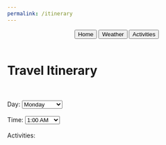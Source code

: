 ```yaml
---
permalink: /itinerary
---
```

<html lang="en">
<head>
  <meta charset="UTF-8">
  <meta name="viewport" content="width=device-width, initial-scale=1.0">
  <link href="https://cdn.quilljs.com/1.3.6/quill.snow.css" rel="stylesheet">
</head>
<body class='sandiego-background'>
    <header class="header">
        <button class="signup" onclick="goHome()" >Home</button>
        <button class="login" onclick="goWeather()">Weather</button>
        <button class="about" onclick="goActivities()">Activities</button>
    </header>
    <div id='itinerary-title-container'>
        <h1 class='title'>Travel Itinerary</h1>
    </div>
    <br>
    <br>
    <div id='itinerary-container'>
        <!--This allows the user to select the day they are planning activities for-->
        <label for="day">Day:</label>
        <select id="day">
        <option value="Monday">Monday</option>
        <option value="Tuesday">Tuesday</option>
        <option value="Wednesday">Wednesday</option>
        <option value="Thursday">Thursday</option>
        <option value="Friday">Friday</option>
        <option value="Saturday">Saturday</option>
        <option value="Sunday">Sunday</option>
        </select>
        <br>
        <br>
        <label for="time">Time:</label>
        <select id="time">
        <option value="1:00 AM">1:00 AM</option>
        <option value="2:00 AM">2:00 AM</option>
        <option value="3:00 AM">3:00 AM</option>
        <option value="4:00 AM">4:00 AM</option>
        <option value="5:00 AM">5:00 AM</option>
        <option value="6:00 AM">6:00 AM</option>
        <option value="7:00 AM">7:00 AM</option>
        <option value="8:00 AM">8:00 AM</option>
        <option value="9:00 AM">9:00 AM</option>
        <option value="10:00 AM">10:00 AM</option>
        <option value="11:00 AM">11:00 AM</option>
        <option value="12:00 PM">12:00 PM</option>
        <option value="1:00 PM">1:00 PM</option>
        <option value="2:00 PM">2:00 PM</option>
        <option value="3:00 PM">3:00 PM</option>
        <option value="4:00 PM">4:00 PM</option>
        <option value="5:00 PM">5:00 PM</option>
        <option value="6:00 PM">6:00 PM</option>
        <option value="7:00 PM">7:00 PM</option>
        <option value="8:00 PM">8:00 PM</option>
        <option value="9:00 PM">9:00 PM</option>
        <option value="10:00 PM">10:00 PM</option>
        <option value="11:00 PM">11:00 PM</option>
        <option value="12:00 AM">12:00 AM</option>
        </select>
        <br>
        <br>
        <label for="activities">Activities:</label>
        <div id="activities"></div>
        <!-- Quill library -->
    <script src="https://cdn.quilljs.com/1.3.6/quill.js"></script>
    <script src="http://127.0.0.1:4200/travel_project/script.js"></script>
</div>
</body>